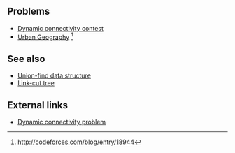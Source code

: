 ## Problems
* [Dynamic connectivity contest](http://codeforces.com/gym/100551)
* [Urban Geography](http://acm.timus.ru/problem.aspx?space=1&num=2055) [^1]

## See also
* [Union-find data structure]()
* [Link-cut tree]()

## External links
* [Dynamic connectivity problem](http://codeforces.com/blog/entry/15296)

[^1]: <http://codeforces.com/blog/entry/18944>
